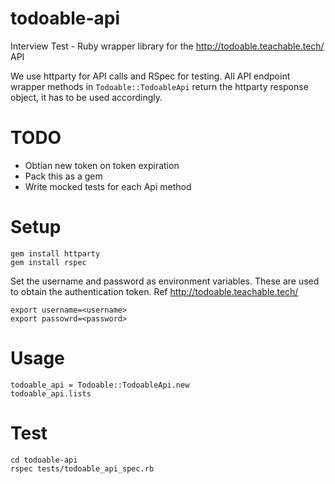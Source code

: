# todoable-api
Interview Test - Ruby wrapper library for the http://todoable.teachable.tech/ API

We use httparty for API calls and RSpec for testing. All API endpoint wrapper methods in `Todoable::TodoableApi` return the httparty response object, it has to be used accordingly.

# TODO
* Obtian new token on token expiration 
* Pack this as a gem
* Write mocked tests for each Api method

# Setup 

```
gem install httparty
gem install rspec
```

Set the username and password as environment variables. These are used to obtain the authentication token. Ref http://todoable.teachable.tech/
``` 
export username=<username>
export passowrd=<password> 
```
  
# Usage
```
todoable_api = Todoable::TodoableApi.new
todoable_api.lists
```

# Test
```
cd todoable-api
rspec tests/todoable_api_spec.rb
```
